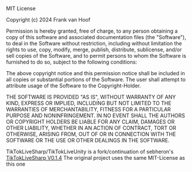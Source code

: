 MIT License

Copyright (c) 2024 Frank van Hoof

Permission is hereby granted, free of charge, to any person obtaining a copy
of this software and associated documentation files (the "Software"), to deal
in the Software without restriction, including without limitation the rights
to use, copy, modify, merge, publish, distribute, sublicense, and/or sell
copies of the Software, and to permit persons to whom the Software is
furnished to do so, subject to the following conditions:

The above copyright notice and this permission notice shall be included in all
copies or substantial portions of the Software.
The user shall attempt to attribute usage of the Software to the Copyright-Holder.

THE SOFTWARE IS PROVIDED "AS IS", WITHOUT WARRANTY OF ANY KIND, EXPRESS OR
IMPLIED, INCLUDING BUT NOT LIMITED TO THE WARRANTIES OF MERCHANTABILITY,
FITNESS FOR A PARTICULAR PURPOSE AND NONINFRINGEMENT. IN NO EVENT SHALL THE
AUTHORS OR COPYRIGHT HOLDERS BE LIABLE FOR ANY CLAIM, DAMAGES OR OTHER
LIABILITY, WHETHER IN AN ACTION OF CONTRACT, TORT OR OTHERWISE, ARISING FROM,
OUT OF OR IN CONNECTION WITH THE SOFTWARE OR THE USE OR OTHER DEALINGS IN THE
SOFTWARE.


TikTokLiveSharp/TikTokLiveUnity is a fork/continuation of sebheron's [TikTokLiveSharp V0.1.4](https://github.com/sebheron/TikTokLiveSharp)
The original project uses the same MIT-License as this one